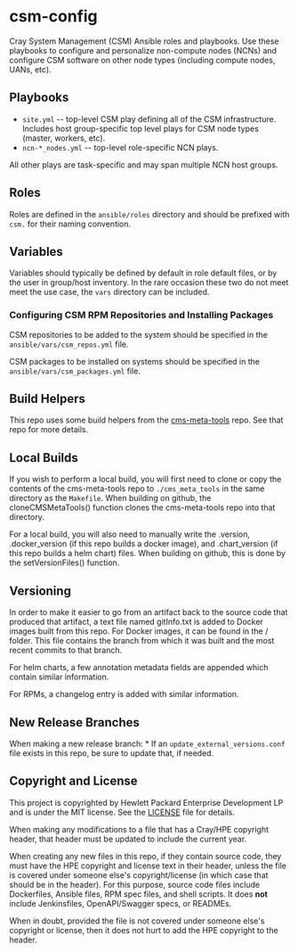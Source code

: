 # csm-config

Cray System Management (CSM) Ansible roles and playbooks. Use these playbooks
to configure and personalize non-compute nodes (NCNs) and configure CSM
software on other node types (including compute nodes, UANs, etc).

## Playbooks

* `site.yml` -- top-level CSM play defining all of the CSM infrastructure.
  Includes host group-specific top level plays for CSM node types (master,
  workers, etc).
* `ncn-*_nodes.yml` -- top-level role-specific NCN plays.

All other plays are task-specific and may span multiple NCN host groups.

## Roles

Roles are defined in the `ansible/roles` directory and should be prefixed with
`csm.` for their naming convention.

## Variables

Variables should typically be defined by default in role default files, or by
the user in group/host inventory. In the rare occasion these two do not meet
meet the use case, the `vars` directory can be included.

### Configuring CSM RPM Repositories and Installing Packages

CSM repositories to be added to the system should be specified in the
`ansible/vars/csm_repos.yml` file.

CSM packages to be installed on systems should be specified in the
`ansible/vars/csm_packages.yml` file.

## Build Helpers
This repo uses some build helpers from the 
[cms-meta-tools](https://github.com/Cray-HPE/cms-meta-tools) repo. See that repo for more details.

## Local Builds
If you wish to perform a local build, you will first need to clone or copy the contents of the
cms-meta-tools repo to `./cms_meta_tools` in the same directory as the `Makefile`. When building
on github, the cloneCMSMetaTools() function clones the cms-meta-tools repo into that directory.

For a local build, you will also need to manually write the .version, .docker_version (if this repo
builds a docker image), and .chart_version (if this repo builds a helm chart) files. When building
on github, this is done by the setVersionFiles() function.

## Versioning
In order to make it easier to go from an artifact back to the source code that produced that artifact,
a text file named gitInfo.txt is added to Docker images built from this repo. For Docker images,
it can be found in the / folder. This file contains the branch from which it was built and the most
recent commits to that branch. 

For helm charts, a few annotation metadata fields are appended which contain similar information.

For RPMs, a changelog entry is added with similar information.

## New Release Branches
When making a new release branch:
    * If an `update_external_versions.conf` file exists in this repo, be sure to update that, if needed.

## Copyright and License
This project is copyrighted by Hewlett Packard Enterprise Development LP and is
under the MIT license. See the [LICENSE](LICENSE) file for details.

When making any modifications to a file that has a Cray/HPE copyright header,
that header must be updated to include the current year.

When creating any new files in this repo, if they contain source code, they must
have the HPE copyright and license text in their header, unless the file is
covered under someone else's copyright/license (in which case that should be in
the header). For this purpose, source code files include Dockerfiles, Ansible
files, RPM spec files, and shell scripts. It does **not** include Jenkinsfiles,
OpenAPI/Swagger specs, or READMEs.

When in doubt, provided the file is not covered under someone else's copyright
or license, then it does not hurt to add the HPE copyright to the header.

